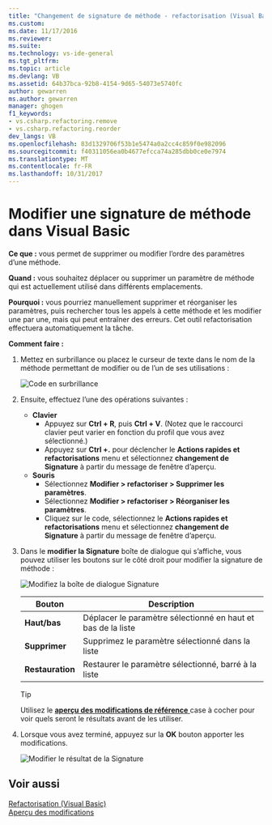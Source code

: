 ```yaml
---
title: "Changement de signature de méthode - refactorisation (Visual Basic) | Documents Microsoft"
ms.custom: 
ms.date: 11/17/2016
ms.reviewer: 
ms.suite: 
ms.technology: vs-ide-general
ms.tgt_pltfrm: 
ms.topic: article
ms.devlang: VB
ms.assetid: 64b37bca-92b8-4154-9d65-54073e5740fc
author: gewarren
ms.author: gewarren
manager: ghogen
f1_keywords:
- vs.csharp.refactoring.remove
- vs.csharp.refactoring.reorder
dev_langs: VB
ms.openlocfilehash: 83d1329706f53b1e5474a0a2cc4c859f0e982096
ms.sourcegitcommit: f40311056ea0b4677efcca74a285dbb0ce0e7974
ms.translationtype: MT
ms.contentlocale: fr-FR
ms.lasthandoff: 10/31/2017
---
```

# <a name="change-a-method-signature-in-visual-basic"></a>Modifier une signature de méthode dans Visual Basic
**Ce que :** vous permet de supprimer ou modifier l’ordre des paramètres d’une méthode.

**Quand :** vous souhaitez déplacer ou supprimer un paramètre de méthode qui est actuellement utilisé dans différents emplacements.  

**Pourquoi :** vous pourriez manuellement supprimer et réorganiser les paramètres, puis rechercher tous les appels à cette méthode et les modifier une par une, mais qui peut entraîner des erreurs.  Cet outil refactorisation effectuera automatiquement la tâche.

**Comment faire :**

1. Mettez en surbrillance ou placez le curseur de texte dans le nom de la méthode permettant de modifier ou de l’un de ses utilisations :

   ![Code en surbrillance](media/changesignature_highlight.png)

1. Ensuite, effectuez l’une des opérations suivantes :
   * **Clavier**
     * Appuyez sur **Ctrl + R**, puis **Ctrl + V**.  (Notez que le raccourci clavier peut varier en fonction du profil que vous avez sélectionné.)
     * Appuyez sur **Ctrl +.** pour déclencher le **Actions rapides et refactorisations** menu et sélectionnez **changement de Signature** à partir du message de fenêtre d’aperçu.
   * **Souris**
     * Sélectionnez **Modifier > refactoriser > Supprimer les paramètres**.
     * Sélectionnez **Modifier > refactoriser > Réorganiser les paramètres**.
     * Cliquez sur le code, sélectionnez le **Actions rapides et refactorisations** menu et sélectionnez **changement de Signature** à partir du message de fenêtre d’aperçu.

1. Dans le **modifier la Signature** boîte de dialogue qui s’affiche, vous pouvez utiliser les boutons sur le côté droit pour modifier la signature de méthode :

   ![Modifiez la boîte de dialogue Signature](media/changesignature_dialog.png)

   | Bouton | Description
   | ------ | ---
   | **Haut/bas** | Déplacer le paramètre sélectionné en haut et bas de la liste
   | **Supprimer**  | Supprimez le paramètre sélectionné dans la liste
   | **Restauration** | Restaurer le paramètre sélectionné, barré à la liste

   > [!TIP]
   > Utilisez le [ **aperçu des modifications de référence** ](../../ide/preview-changes.md) case à cocher pour voir quels seront le résultats avant de les utiliser.

1. Lorsque vous avez terminé, appuyez sur la **OK** bouton apporter les modifications.

   ![Modifier le résultat de la Signature](media/changesignature_result.png)

## <a name="see-also"></a>Voir aussi  
[Refactorisation (Visual Basic)](../refactoring-vb.md)  
[Aperçu des modifications](../../ide/preview-changes.md)